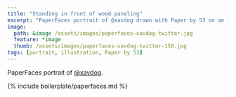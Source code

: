 ```yaml
---
title: "Standing in front of wood paneling"
excerpt: "PaperFaces portrait of @xavdog drawn with Paper by 53 on an iPad."
image: 
  path: &image /assets/images/paperfaces-xavdog-twitter.jpg 
  feature: *image
  thumb: /assets/images/paperfaces-xavdog-twitter-150.jpg
tags: [portrait, illustration, Paper by 53]
---
```


PaperFaces portrait of [@xavdog](http://twitter.com/xavdog).

{% include boilerplate/paperfaces.md %}
